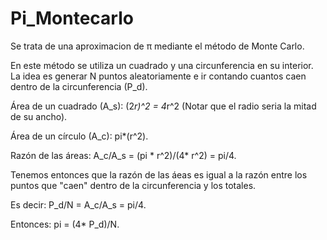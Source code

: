 # Pi_Montecarlo
Se trata de una aproximacion de π mediante el método de Monte Carlo.

En este método se utiliza un cuadrado y una circunferencia en su interior.
La idea es generar N puntos aleatoriamente e ir contando cuantos caen
dentro de la circunferencia (P_d).

Área de un cuadrado (A_s): (2*r)^2 = 4*r^2 (Notar que el radio seria la mitad de su ancho).

Área de un círculo (A_c): pi*(r^2).

Razón de las áreas: A_c/A_s = (pi * r^2)/(4* r^2) = pi/4.

Tenemos entonces que la razón de las áeas es igual a la razón
entre los puntos que "caen" dentro de la circunferencia y los totales.

Es decir: P_d/N = A_c/A_s = pi/4. 

Entonces: pi = (4* P_d)/N. 
